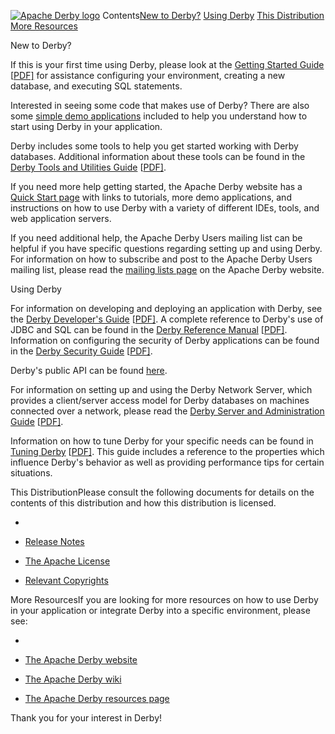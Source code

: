 [![Apache Derby logo](docs/html/images/logowithtext.jpg)](https://db.apache.org/derby/)
Contents[New to Derby?](#new)
[Using Derby](#using)
[This Distribution](#thisDistribution)
[More Resources](#resources)


New to Derby?

If this is your first time using Derby, please look at the [Getting Started Guide](docs/html/getstart/index.html) [[PDF\]](docs/pdf/getstart/getstartderby.pdf) for assistance configuring your environment, creating a new database, and executing SQL statements.

Interested in seeing some code that makes use of Derby? There are also some [simple demo applications](demo/programs/readme.html) included to help you understand how to start using Derby in your application.

Derby includes some tools to help you get started working with Derby databases. Additional information about these tools can be found in the [Derby Tools and Utilities Guide](docs/html/tools/index.html) [[PDF\]](docs/pdf/tools/derbytools.pdf).

If you need more help getting started, the Apache Derby website has a [Quick Start page](https://db.apache.org/derby/quick_start.html) with links to tutorials, more demo applications, and instructions on how to use Derby with a variety of different IDEs, tools, and web application servers.

If you need additional help, the Apache Derby Users mailing list can be helpful if you have specific questions regarding setting up and using Derby. For information on how to subscribe and post to the Apache Derby Users mailing list, please read the [mailing lists page](https://db.apache.org/derby/derby_mail.html) on the Apache Derby website.


Using Derby

For information on developing and deploying an application with Derby, see the [Derby Developer's Guide](docs/html/devguide/index.html) [[PDF\]](docs/pdf/devguide/derbydev.pdf). A complete reference to Derby's use of JDBC and SQL can be found in the [Derby Reference Manual](docs/html/ref/index.html) [[PDF\]](docs/pdf/ref/refderby.pdf). Information on configuring the security of Derby applications can be found in the [Derby Security Guide](docs/html/security/index.html) [[PDF\]](docs/pdf/security/secderby.pdf).

Derby's public API can be found [here](javadoc/index.html).

For information on setting up and using the Derby Network Server, which provides a client/server access model for Derby databases on machines connected over a network, please read the [Derby Server and Administration Guide](docs/html/adminguide/index.html) [[PDF\]](docs/pdf/adminguide/derbyadmin.pdf).

Information on how to tune Derby for your specific needs can be found in [Tuning Derby](docs/html/tuning/index.html) [[PDF\]](docs/pdf/tuning/tuningderby.pdf). This guide includes a reference to the properties which influence Derby's behavior as well as providing performance tips for certain situations.


This DistributionPlease consult the following documents for details on the contents of this distribution and how this distribution is licensed.

- 

- [Release Notes](RELEASE-NOTES.html)
- [The Apache License](LICENSE)
- [Relevant Copyrights](NOTICE)


More ResourcesIf you are looking for more resources on how to use Derby in your application or integrate Derby into a specific environment, please see:

- 

- [The Apache Derby website](https://db.apache.org/derby/)
- [The Apache Derby wiki](https://cwiki.apache.org/confluence/display/DERBY/FrontPage)
- [The Apache Derby resources page](https://db.apache.org/derby/integrate/index.html)

Thank you for your interest in Derby!